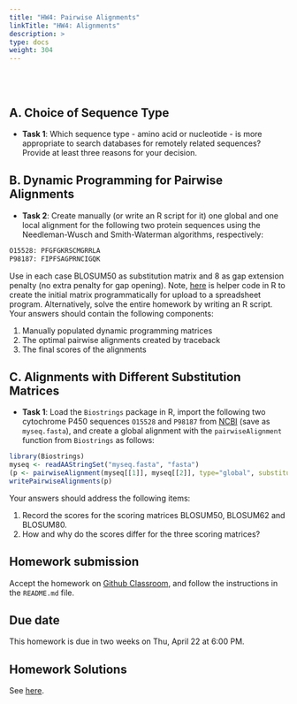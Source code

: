 ```yaml
---
title: "HW4: Pairwise Alignments"
linkTitle: "HW4: Alignments"
description: >
type: docs
weight: 304
---
```


<br></br>

## A. Choice of Sequence Type

- __Task 1__: Which sequence type - amino acid or nucleotide - is more appropriate to search databases for remotely related sequences? Provide at least three reasons for your decision. 
    
## B. Dynamic Programming for Pairwise Alignments
- __Task 2__: Create manually (or write an R script for it) one global and one local alignment for the following two protein sequences using the Needleman-Wusch and Smith-Waterman algorithms, respectively:
    
```sh
O15528: PFGFGKRSCMGRRLA
P98187: FIPFSAGPRNCIGQK
```

Use in each case BLOSUM50 as substitution matrix and 8 as gap extension penalty (no extra penalty for gap opening). 
Note, [here](https://raw.githubusercontent.com/tgirke/GEN242//main/content/en/assignments/Homework/HW04/HW04b_StarterCode.R) is helper code in R to create the initial matrix programmatically for upload to a spreadsheet program. Alternatively, solve the entire homework by writing an R script.
Your answers should contain the following components: 

1. Manually populated dynamic programming matrices
2. The optimal pairwise alignments created by traceback 
3. The final scores of the alignments

	
## C. Alignments with Different Substitution Matrices

- __Task 1__: Load the `Biostrings` package in R, import the following two cytochrome P450 sequences `O15528` and `P98187` from [NCBI](http://www.ncbi.nlm.nih.gov/protein/O15528,P98187) (save as `myseq.fasta`), and create a global alignment with the `pairwiseAlignment` function from `Biostrings` as follows:

```r
library(Biostrings)
myseq <- readAAStringSet("myseq.fasta", "fasta")
(p <- pairwiseAlignment(myseq[[1]], myseq[[2]], type="global", substitutionMatrix="BLOSUM50"))
writePairwiseAlignments(p)
```

Your answers should address the following items: 
		
1. Record the scores for the scoring matrices BLOSUM50, BLOSUM62 and BLOSUM80.
2. How and why do the scores differ for the three scoring matrices?

## Homework submission

Accept the homework on [Github Classroom](https://classroom.github.com/a/5BpGYGxO), and follow the instructions in the `README.md` file.

## Due date

This homework is due in two weeks on Thu, April 22 at 6:00 PM.

## Homework Solutions

See [here](https://girke.bioinformatics.ucr.edu/GEN242/assignments/Homework/HW04/hw4_solution/HW4_key.html).



